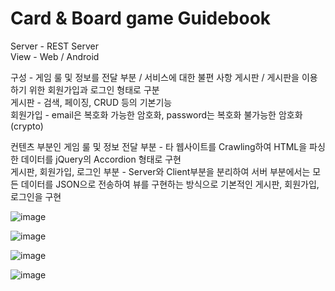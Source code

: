# Card & Board game Guidebook

Server - REST Server<br/>
View - Web / Android<br/>


구성 - 게임 룰 및 정보를 전달 부분 / 서비스에 대한 불편 사항 게시판 / 게시판을 이용하기 위한 회원가입과 로그인 형태로 구분<br/>
게시판 - 검색, 페이징, CRUD 등의 기본기능<br/>
회원가입 - email은 복호화 가능한 암호화, password는 복호화 불가능한 암호화(crypto)<br/>



컨텐츠 부분인 게임 룰 및 정보 전달 부분 - 타 웹사이트를 Crawling하여 HTML을 파싱한 데이터를 jQuery의 Accordion 형태로 구현 <br/>
게시판, 회원가입, 로그인 부분 -  Server와 Client부분을 분리하여 서버 부분에서는 모든 데이터를 JSON으로 전송하여 뷰를 구현하는 방식으로 기본적인 게시판, 회원가입, 로그인을 구현


 
![image](https://user-images.githubusercontent.com/63395994/115343833-6fcaa180-a1e7-11eb-9444-7d810b4c1658.png)

![image](https://user-images.githubusercontent.com/63395994/115344020-adc7c580-a1e7-11eb-8ff2-91e3615b00e9.png)

![image](https://user-images.githubusercontent.com/63395994/115344071-c59f4980-a1e7-11eb-83ef-0fc1796d8d6b.png)<br/>

![image](https://user-images.githubusercontent.com/63395994/115344127-dbad0a00-a1e7-11eb-9291-145ebaf13710.png)




